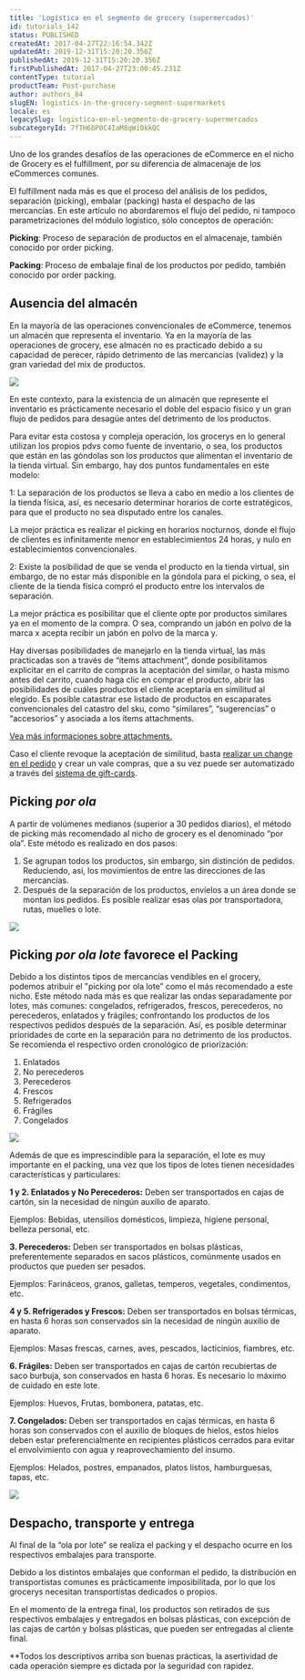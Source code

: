 ```yaml
---
title: 'Logística en el segmento de grocery (supermercados)'
id: tutorials_142
status: PUBLISHED
createdAt: 2017-04-27T22:16:54.342Z
updatedAt: 2019-12-31T15:20:20.356Z
publishedAt: 2019-12-31T15:20:20.356Z
firstPublishedAt: 2017-04-27T23:00:45.231Z
contentType: tutorial
productTeam: Post-purchase
author: authors_84
slugEN: logistics-in-the-grocery-segment-supermarkets
locale: es
legacySlug: logistica-en-el-segmento-de-grocery-supermercados
subcategoryId: 7fTH6bP0C4IaM8qWi0kkQC
---
```


Uno de los grandes desafíos de las operaciones de eCommerce en el nicho de Grocery es el fulfillment, por su diferencia de almacenaje de los eCommerces comunes.

El fulfillment nada más es que el proceso del análisis de los pedidos, separación (picking), embalar (packing) hasta el despacho de las mercancías. En este artículo no abordaremos el flujo del pedido, ni tampoco parametrizaciones del módulo logístico, sólo conceptos de operación:

**Picking**: Proceso de separación de productos en el almacenaje, también conocido por order picking.

**Packing**: Proceso de embalaje final de los productos por pedido, también conocido por order packing.

## Ausencia del almacén

En la mayoría de las operaciones convencionales de eCommerce, tenemos un almacén que representa el inventario. Ya en la mayoría de las operaciones de grocery, ese almacén no es practicado debido a su capacidad de perecer, rápido detrimento de las mercancías (validez) y la gran variedad del mix de productos.

![](https://images.contentful.com/alneenqid6w5/5VsYaqLOz6iq2Q6KEGiOIw/ccca0432aef12d539de3d6d9301383df/mapaARMAZEM1.jpg)

En este contexto, para la existencia de un almacén que represente el inventario es prácticamente necesario el doble del espacio físico y un gran flujo de pedidos para desagüe antes del detrimento de los productos.

Para evitar esta costosa y compleja operación, los grocerys en lo general utilizan los propios pdvs como fuente de inventario, o sea, los productos que están en las góndolas son los productos que alimentan el inventario de la tienda virtual. Sin embargo, hay dos puntos fundamentales en este modelo:

1: La separación de los productos se lleva a cabo en medio a los clientes de la tienda física, así, es necesario determinar horarios de corte estratégicos, para que el producto no sea disputado entre los canales.

La mejor práctica es realizar el picking en horarios nocturnos, donde el flujo de clientes es infinitamente menor en establecimientos 24 horas, y nulo en establecimientos convencionales.

2: Existe la posibilidad de que se venda el producto en la tienda virtual, sin embargo, de no estar más disponible en la góndola para el picking, o sea, el cliente de la tienda física compró el producto entre los intervalos de separación.

La mejor práctica es posibilitar que el cliente opte por productos similares ya en el momento de la compra. O sea, comprando un jabón en polvo de la marca x acepta recibir un jabón en polvo de la marca y. 

Hay diversas posibilidades de manejarlo en la tienda virtual, las más practicadas son a través de “ítems attachment”, donde posibilitamos explicitar en el carrito de compras la aceptación del similar, o hasta mismo antes del carrito, cuando haga clic en comprar el producto, abrir las posibilidades de cuáles productos el cliente aceptaría en similitud al elegido. Es posible catastrar ese listado de productos en escaparates convencionales del catastro del sku, como “similares”, “sugerencias” o “accesorios” y asociada a los ítems attachments.

[Vea más informaciones sobre attachments.](lab.vtex.com/docs/vtex.js/lib/latest/checkout/index.html#addItemAttachment)

Caso el cliente revoque la aceptación de similitud, basta [realizar un change en el pedido](http://lab.vtex.com/docs/oms/api/latest/orders/index.html#registrar-mudanas) y crear un vale compras, que a su vez puede ser automatizado a través del [sistema de gift-cards](http://lab.vtex.com/docs/gcs/api/latest/giftcard/index.html#listar-gift-cards).

## Picking _por ola_

A partir de volúmenes medianos (superior a 30 pedidos diarios), el método de picking más recomendado al nicho de grocery es el denominado “por ola”. Este método es realizado en dos pasos:
1. Se agrupan todos los productos, sin embargo, sin distinción de pedidos. Reduciendo, así, los movimientos de entre las direcciones de las mercancías.
2. Después de la separación de los productos, envíelos a un área donde se montan los pedidos. Es posible realizar esas olas por transportadora, rutas, muelles o lote.

![](https://images.contentful.com/alneenqid6w5/5rrGJF8WL60uOmgeEia08o/5b66179fe04f4fd6c1cddcd9c12f774f/pickingonda2.jpg)

## Picking _por ola lote_ favorece el Packing

Debido a los distintos tipos de mercancías vendibles en el grocery, podemos atribuir el "picking por ola lote” como el más recomendado a este nicho. Este método nada más es que realizar las ondas separadamente por lotes, más comunes: congelados, refrigerados, frescos, perecederos, no perecederos, enlatados y frágiles; confrontando los productos de los respectivos pedidos después de la separación. Así, es posible determinar prioridades de corte en la separación para no detrimento de los productos. Se recomienda el respectivo orden cronológico de priorización:

1. Enlatados
2. No perecederos
3. Perecederos
4. Frescos
5. Refrigerados
6. Frágiles
7. Congelados

![](https://images.contentful.com/alneenqid6w5/tepJVna9uoiKUqeUeOQM4/e9b1e3bca826f9a4bb8f662d34108339/mapa.jpg)

Además de que es imprescindible para la separación, el lote es muy importante en el packing, una vez que los tipos de lotes tienen necesidades características y particulares:

__1 y 2. Enlatados y No Perecederos:__ Deben ser transportados en cajas de cartón, sin la necesidad de ningún auxilio de aparato.

Ejemplos: Bebidas, utensilios domésticos, limpieza, higiene personal, belleza personal, etc.

__3. Perecederos:__ Deben ser transportados en bolsas plásticas, preferentemente separados en sacos plásticos, comúnmente usados en productos que pueden ser pesados.

Ejemplos: Farináceos, granos, galletas, temperos, vegetales, condimentos, etc.

__4 y 5. Refrigerados y Frescos:__ Deben ser transportados en bolsas térmicas, en hasta 6 horas son conservados sin la necesidad de ningún auxilio de aparato.

Ejemplos: Masas frescas, carnes, aves, pescados, lacticinios, fiambres, etc.

__6. Frágiles:__ Deben ser transportados en cajas de cartón recubiertas de saco burbuja, son conservados en hasta 6 horas. Es necesario lo máximo de cuidado en este lote.

Ejemplos: Huevos, Frutas, bombonera, patatas, etc.

__7. Congelados:__ Deben ser transportados en cajas térmicas, en hasta 6 horas son conservados con el auxilio de bloques de hielos, estos hielos deben estar preferencialmente en recipientes plásticos cerrados para evitar el envolvimiento con agua y reaprovechamiento del insumo.

Ejemplos: Helados, postres, empanados, platos listos, hamburguesas, tapas, etc.

![](https://images.contentful.com/alneenqid6w5/ptgKUEgHBu4syuiuS46mS/ae31c4cbd90a04a8d0dc19a3e2a6b669/packing.jpg)

## Despacho, transporte y entrega

Al final de la “ola por lote” se realiza el packing y el despacho ocurre en los respectivos embalajes para transporte.

Debido a los distintos embalajes que conforman el pedido, la distribución en transportistas comunes es prácticamente imposibilitada, por lo que los grocerys necesitan transportistas dedicados o propios.

En el momento de la entrega final, los productos son retirados de sus respectivos embalajes y entregados en bolsas plásticas, con excepción de las cajas de cartón y bolsas plásticas, que pueden ser entregadas al cliente final.

**Todos los descriptivos arriba son buenas prácticas, la asertividad de cada operación siempre es dictada por la seguridad con rapidez.
